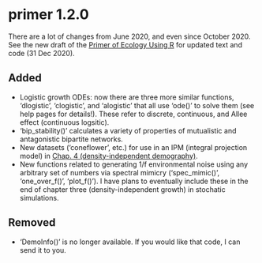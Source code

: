 
<!-- README.md is generated from README.Rmd. Please edit that file -->

# primer 1.2.0

There are a lot of changes from June 2020, and even since October 2020.
See the new draft of the [Primer of Ecology Using
R](https://hankstevens.github.io/Primer-of-Ecology/) for updated text
and code (31 Dec 2020).

## Added

  - Logistic growth ODEs: now there are three more similar functions,
    ‘dlogistic’, ‘clogistic’, and ‘alogistic’ that all use ‘ode()’ to
    solve them (see help pages for details\!). These refer to discrete,
    continuous, and Allee effect (continuous logsitic).
  - ‘bip\_stability()’ calculates a variety of properties of mutualistic
    and antagonistic bipartite networks.
  - New datasets (‘coneflower’, etc.) for use in an IPM (integral
    projection model) in [Chap. 4 (density-independent
    demography)](https://hankstevens.github.io/Primer-of-Ecology/DID.html#integral-projection).
  - New functions related to generating 1/f environmental noise using
    any arbitrary set of numbers via spectral mimicry (‘spec\_mimic()’,
    ‘one\_over\_f()’, ‘plot\_f()’). I have plans to eventually include
    these in the end of chapter three (density-independent growth) in
    stochatic simulations.

## Removed

  - ‘DemoInfo()’ is no longer available. If you would like that code, I
    can send it to you.
